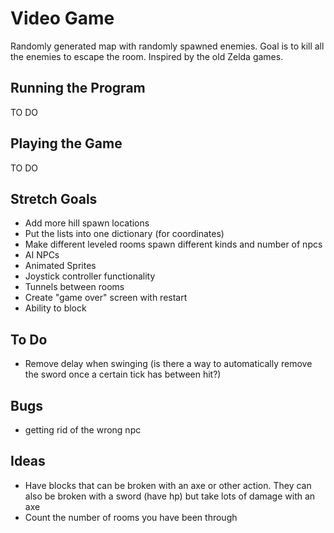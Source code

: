 # Video Game
Randomly generated map with randomly spawned enemies. Goal is to kill all the enemies to escape the room.
Inspired by the old Zelda games.

## Running the Program
TO DO

## Playing the Game
TO DO

## Stretch Goals
* Add more hill spawn locations
* Put the lists into one dictionary (for coordinates)
* Make different leveled rooms spawn different kinds and number of npcs
* AI NPCs
* Animated Sprites
* Joystick controller functionality
* Tunnels between rooms
* Create "game over" screen with restart
* Ability to block

## To Do
* Remove delay when swinging (is there a way to automatically remove the sword once a certain tick has between hit?)

## Bugs
* getting rid of the wrong npc

## Ideas
* Have blocks that can be broken with an axe or other action. They can also be broken with a sword (have hp)
but take lots of damage with an axe
* Count the number of rooms you have been through
